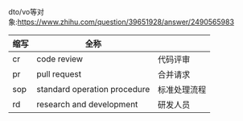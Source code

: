 dto/vo等对象:https://www.zhihu.com/question/39651928/answer/2490565983

| 缩写  | 全称                           |        |
|-----|------------------------------|--------|
| cr  | code review                  | 代码评审   |
| pr  | pull request                 | 合并请求   |
| sop | standard operation procedure | 标准处理流程 |
| rd  | research and development     | 研发人员   |

